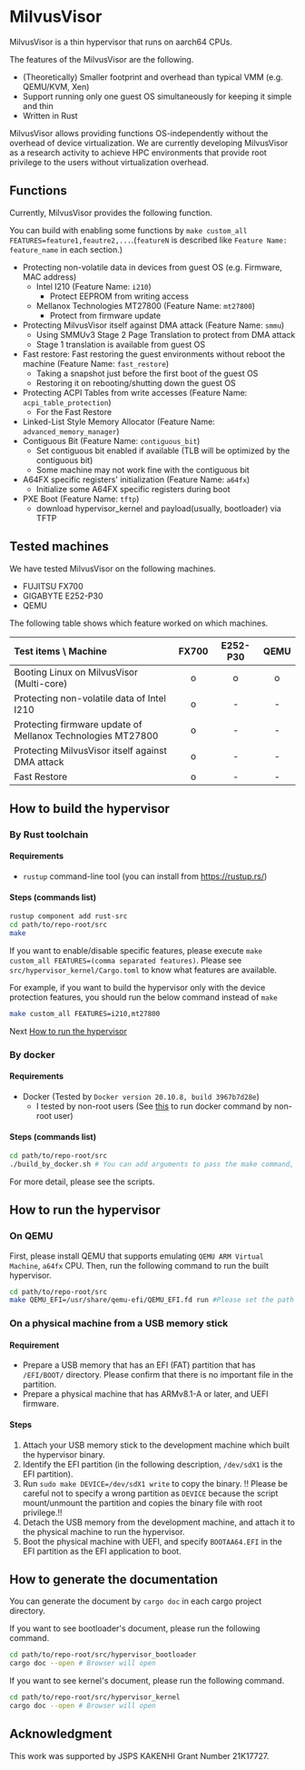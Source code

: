 # MilvusVisor
MilvusVisor is a thin hypervisor that runs on aarch64 CPUs.

The features of the MilvusVisor are the following.

- (Theoretically) Smaller footprint and overhead than typical VMM (e.g. QEMU/KVM, Xen)
- Support running only one guest OS simultaneously for keeping it simple and thin
- Written in Rust


MilvusVisor allows providing functions OS-independently without the overhead of device virtualization.
We are currently developing MilvusVisor as a research activity to achieve HPC environments that provide root privilege to the users without virtualization overhead.

## Functions

Currently, MilvusVisor provides the following function.

You can build with enabling some functions by `make custom_all FEATURES=feature1,feautre2,...`.(`featureN` is described like `Feature Name: feature_name` in each section.)

- Protecting non-volatile data in devices from guest OS (e.g. Firmware, MAC address)
  - Intel I210 (Feature Name: `i210`)
    - Protect EEPROM from writing access
  - Mellanox Technologies MT27800 (Feature Name: `mt27800`)
    - Protect from firmware update
- Protecting MilvusVisor itself against DMA attack (Feature Name: `smmu`)
  - Using SMMUv3 Stage 2 Page Translation to protect from DMA attack
  - Stage 1 translation is available from guest OS
- Fast restore: Fast restoring the guest environments without reboot the machine (Feature Name: `fast_restore`)
  - Taking a snapshot just before the first boot of the guest OS
  - Restoring it on rebooting/shutting down the guest OS
- Protecting ACPI Tables from write accesses (Feature Name: `acpi_table_protection`)
  - For the Fast Restore
- Linked-List Style Memory Allocator (Feature Name:  `advanced_memory_manager`)
- Contiguous Bit (Feature Name: `contiguous_bit`)
  - Set contiguous bit enabled  if available (TLB will be optimized by the contiguous bit)
  - Some machine may not work fine with the contiguous bit
- A64FX specific registers' initialization (Feature Name: `a64fx`)
  - Initialize some A64FX specific registers during boot
- PXE Boot (Feature Name: `tftp`)
  - download hypervisor_kernel and payload(usually, bootloader) via TFTP

## Tested machines

We have tested MilvusVisor on the following machines.

- FUJITSU FX700
- GIGABYTE E252-P30
- QEMU

The following table shows which feature worked on which machines.

| Test items \\ Machine                                       | FX700 | E252-P30 | QEMU |
|:------------------------------------------------------------|:-----:|:--------:|:----:|
| Booting Linux on MilvusVisor (Multi-core)                   | o     | o        | o   |
| Protecting non-volatile data of Intel I210                  | o     | -        | -   |
| Protecting firmware update of Mellanox Technologies MT27800 | o     | -        | -   |
| Protecting MilvusVisor itself against DMA attack            | o     | -        | -   |
| Fast Restore                                                | o     | -        | -   |

## How to build the hypervisor

### By Rust toolchain

#### Requirements
- `rustup` command-line tool (you can install from https://rustup.rs/)

#### Steps (commands list)
```bash
rustup component add rust-src
cd path/to/repo-root/src
make
```

If you want to enable/disable specific features, please execute `make custom_all FEATURES=(comma separated features)`.
Please see `src/hypervisor_kernel/Cargo.toml` to know what features are available.

For example, if you want to build the hypervisor only with the device protection features, you should run the below command instead of `make`

```bash
make custom_all FEATURES=i210,mt27800
```

Next [How to run the hypervisor](#how-to-run-the-hypervisor)

### By docker
#### Requirements
- Docker (Tested by `Docker version 20.10.8, build 3967b7d28e`)
  - I tested by non-root users (See [this](https://docs.docker.com/engine/install/linux-postinstall/#manage-docker-as-a-non-root-user) to run docker command by non-root user)

#### Steps (commands list)

```bash
cd path/to/repo-root/src
./build_by_docker.sh # You can add arguments to pass the make command, like as `custom_all FEATURES=...`
```
For more detail, please see the scripts.


## How to run the hypervisor
### On QEMU
First, please install QEMU that supports emulating `QEMU ARM Virtual Machine`, `a64fx` CPU.
Then, run the following command to run the built hypervisor.

```bash
cd path/to/repo-root/src
make QEMU_EFI=/usr/share/qemu-efi/QEMU_EFI.fd run #Please set the path of your QEMU_EFI.fd to QEMU_EFI
```

### On a physical machine from a USB memory stick
#### Requirement
- Prepare a USB memory that has an EFI (FAT) partition that has `/EFI/BOOT/` directory. Please confirm that there is no important file in the partition.
- Prepare a physical machine that has ARMv8.1-A or later, and UEFI firmware.

#### Steps
1. Attach your USB memory stick to the development machine which built the hypervisor binary.
2. Identify the EFI partition (in the following description, `/dev/sdX1` is the EFI partition).
3. Run `sudo make DEVICE=/dev/sdX1 write` to copy the binary.
   !! Please be careful not to specify a wrong partition as `DEVICE` because the script mount/unmount the partition and copies the binary file with root privilege.!!
4. Detach the USB memory from the development machine, and attach it to the physical machine to run the hypervisor.
5. Boot the physical machine with UEFI, and specify `BOOTAA64.EFI` in the EFI partition as the EFI application to boot.

## How to generate the documentation
You can generate the document by `cargo doc` in each cargo project directory.

If you want to see bootloader's document, please run the following command.

```bash
cd path/to/repo-root/src/hypervisor_bootloader
cargo doc --open # Browser will open
```

If you want to see kernel's document, please run the following command.

```bash
cd path/to/repo-root/src/hypervisor_kernel
cargo doc --open # Browser will open
```

## Acknowledgment
This work was supported by JSPS KAKENHI Grant Number 21K17727.
